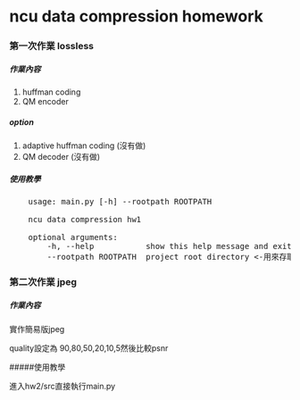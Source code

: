 # ncu data compression homework

### 第一次作業 lossless 

##### 作業內容
1. huffman coding
2. QM encoder

##### option
1. adaptive huffman coding (沒有做)
2. QM decoder (沒有做)

##### 使用教學
<pre>
    usage: main.py [-h] --rootpath ROOTPATH

    ncu data compression hw1

    optional arguments:
        -h, --help           show this help message and exit
        --rootpath ROOTPATH  project root directory <-用來存取影片、壓縮後的檔案
</pre>

### 第二次作業 jpeg

##### 作業內容

實作簡易版jpeg

quality設定為 90,80,50,20,10,5然後比較psnr

#####使用教學

進入hw2/src直接執行main.py
